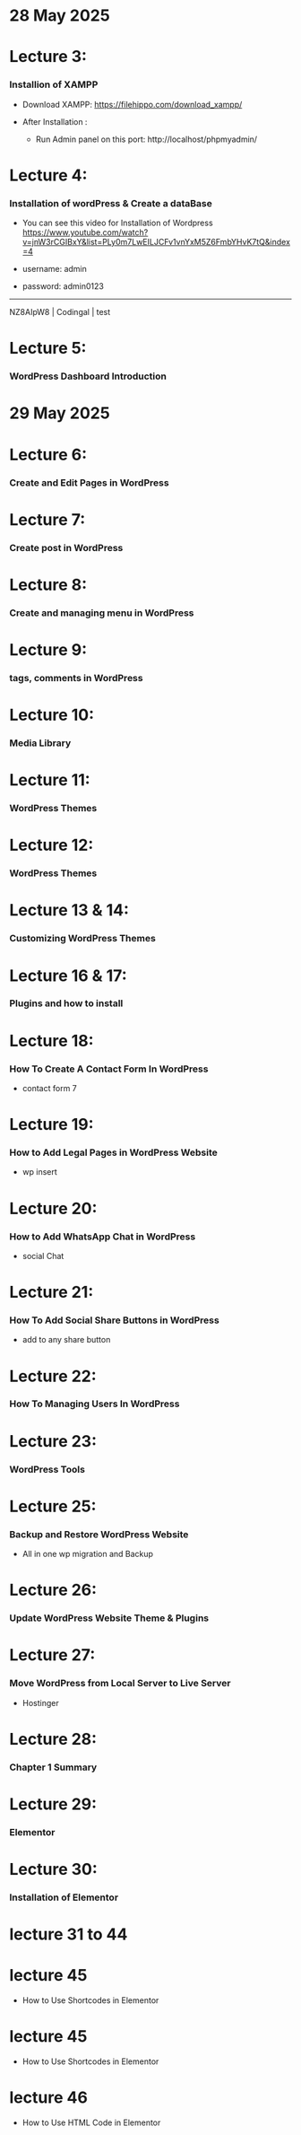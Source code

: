 
# 28 May 2025
# Lecture 3:
### Installion of XAMPP

- Download XAMPP: https://filehippo.com/download_xampp/  

- After Installation :
  - Run Admin panel on this port: http://localhost/phpmyadmin/

# Lecture 4:
### Installation of wordPress & Create a dataBase

- You can see this video for Installation of Wordpress https://www.youtube.com/watch?v=jnW3rCGIBxY&list=PLy0m7LwEILJCFv1vnYxM5Z6FmbYHvK7tQ&index=4

- username: admin
- password: admin0123
---

NZ8AIpW8 | Codingal | test 
# Lecture 5:
### WordPress Dashboard Introduction

# 29 May 2025
# Lecture 6:
### Create and Edit Pages in WordPress

# Lecture 7:
### Create post in WordPress

# Lecture 8:
### Create and managing menu in WordPress

# Lecture 9:
### tags, comments in WordPress

# Lecture 10:
### Media Library


# Lecture 11:
### WordPress Themes

# Lecture 12:
### WordPress Themes

# Lecture 13 & 14:
### Customizing WordPress Themes

# Lecture 16 & 17:
### Plugins and how to install


# Lecture 18:
### How To Create A Contact Form In WordPress
- contact form 7


# Lecture 19:
### How to Add Legal Pages in WordPress Website
 - wp insert



# Lecture 20:
### How to Add WhatsApp Chat in WordPress
- social Chat


# Lecture 21:
### How To Add Social Share Buttons in WordPress
- add to any share button


# Lecture 22:
### How To Managing Users In WordPress


# Lecture 23:
### WordPress Tools


# Lecture 25:
### Backup and Restore WordPress Website 
- All in one wp migration and Backup


# Lecture 26:
### Update WordPress Website Theme & Plugins 


# Lecture 27:
### Move WordPress from Local Server to Live Server
- Hostinger

# Lecture 28:
### Chapter 1 Summary

# Lecture 29:
### Elementor

# Lecture 30:
### Installation of Elementor

# lecture 31 to 44


# lecture 45
- How to Use Shortcodes in Elementor

# lecture 45
- How to Use Shortcodes in Elementor

# lecture 46
- How to Use HTML Code in Elementor

